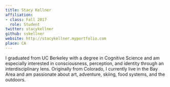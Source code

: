 ```yaml
---
title: Stacy Kellner
affiliation:
- class: Fall 2017
  role: Student
twitter: stacykellner
github: sskellner
website: http://stacykellner.myportfolio.com
place: CA
---
```

I graduated from UC Berkeley with a degree in Cognitive Science and am especially interested in consciousness, perception, and identity through an interdisciplinary lens. Originally from Colorado, I currently live in the Bay Area and am passionate about art, adventure, skiing, food systems, and the outdoors.